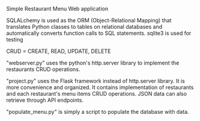 Simple Restaurant Menu Web application

SQLALchemy is used as the ORM (Object-Relational Mapping) that translates Python classes to tables on relational databases and automatically converts function calls to SQL statements.
sqlite3 is used for testing

CRUD = CREATE, READ, UPDATE, DELETE

"webserver.py" uses the python's http.server library to implement the restaurants CRUD operations.

"project.py" uses the Flask framework instead of http.server library. It is more convenience and organized. It contains implementation of restaurants and each restaurant's menu items CRUD operations. JSON data can also retrieve through API endpoints.

"populate_menu.py" is simply a script to populate the database with data.
